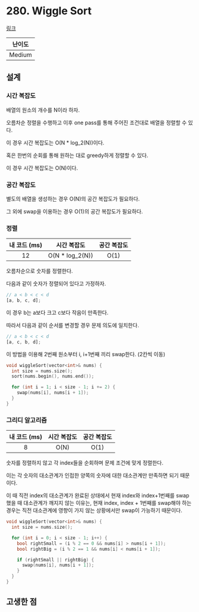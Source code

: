 # 280. Wiggle Sort

[링크](https://leetcode.com/problems/wiggle-sort/)

| 난이도 |
| :----: |
| Medium |

## 설계

### 시간 복잡도

배열의 원소의 개수를 N이라 하자.

오름차순 정렬을 수행하고 이후 one pass를 통해 주어진 조건대로 배열을 정렬할 수 있다.

이 경우 시간 복잡도는 O(N \* log_2(N))이다.

혹은 한번의 순회를 통해 원하는 대로 greedy하게 정렬할 수 있다.

이 경우 시간 복잡도는 O(N)이다.

### 공간 복잡도

별도의 배열을 생성하는 경우 O(N)의 공간 복잡도가 필요하다.

그 외에 swap을 이용하는 경우 O(1)의 공간 복잡도가 필요하다.

### 정렬

| 내 코드 (ms) |   시간 복잡도    | 공간 복잡도 |
| :----------: | :--------------: | :---------: |
|      12      | O(N \* log_2(N)) |    O(1)     |

오름차순으로 숫자를 정렬한다.

다음과 같이 숫자가 정렬되어 있다고 가정하자.

```javascript
// a < b < c < d
[a, b, c, d];
```

이 경우 b는 a보다 크고 c보다 작음이 만족한다.

따라서 다음과 같이 순서를 변경할 경우 문제 의도에 일치한다.

```javascript
// a < b < c < d
[a, c, b, d];
```

이 방법을 이용해 2번째 원소부터 i, i+1번째 끼리 swap한다. (2칸씩 이동)

```cpp
void wiggleSort(vector<int>& nums) {
  int size = nums.size();
  sort(nums.begin(), nums.end());

  for (int i = 1; i < size - 1; i += 2) {
    swap(nums[i], nums[i + 1]);
  }
}
```

### 그리디 알고리즘

| 내 코드 (ms) | 시간 복잡도 | 공간 복잡도 |
| :----------: | :---------: | :---------: |
|      8       |    O(N)     |    O(1)     |

숫자를 정렬하지 않고 각 index들을 순회하며 문제 조건에 맞게 정렬한다.

이는 각 숫자의 대소관계가 인접한 양쪽의 숫자에 대한 대소관계만 만족하면 되기 때문이다.

이 때 직전 index의 대소관계가 완료된 상태에서 현재 index와 index+1번째를 swap했을 때 대소관계가 깨지지 않는 이유는, 현재 index, index + 1번째를 swap해야 하는 경우는 직전 대소관계에 영향이 가지 않는 상황에서만 swap이 가능하기 때문이다.

```cpp
void wiggleSort(vector<int>& nums) {
  int size = nums.size();

  for (int i = 0; i < size - 1; i++) {
    bool rightSmall = (i % 2 == 0 && nums[i] > nums[i + 1]);
    bool rightBig = (i % 2 == 1 && nums[i] < nums[i + 1]);

    if (rightSmall || rightBig) {
      swap(nums[i], nums[i + 1]);
    }
  }
}
```

## 고생한 점
